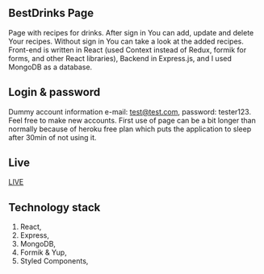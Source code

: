 ## BestDrinks Page

Page with recipes for drinks. After sign in You can add, update and delete Your recipes. Without sign in You can take a look at the added recipes. Front-end is written in React (used Context instead of Redux, formik for forms, and other React libraries), Backend in Express.js, and I used MongoDB as a database.

## Login & password

Dummy account information e-mail: test@test.com, password: tester123. Feel free to make new accounts. First use of page can be a bit longer than normally because of heroku free plan which puts the application to sleep after 30min of not using it.

## Live

[LIVE](https://best-drinks-295be.web.app/)

## Technology stack

1. React,
2. Express,
3. MongoDB,
7. Formik & Yup,
8. Styled Components,


